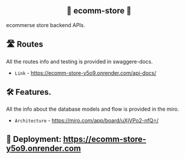 <div align="center">
<h2>👾	ecomm-store 👾	</h2>
</div> 
ecommerse store backend APIs. 

## 🛣️ Routes

All the routes info and testing is provided in swaggere-docs.
- `Link` - https://ecomm-store-y5o9.onrender.com/api-docs/

## 🛠️ Features.

All the info about the database models and flow is provided in the miro.
- `Architecture` - https://miro.com/app/board/uXjVPo2-nfQ=/

##  🚀 Deployment: https://ecomm-store-y5o9.onrender.com
